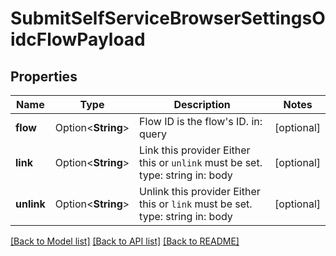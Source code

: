# SubmitSelfServiceBrowserSettingsOidcFlowPayload

## Properties

Name | Type | Description | Notes
------------ | ------------- | ------------- | -------------
**flow** | Option<**String**> | Flow ID is the flow's ID.  in: query | [optional]
**link** | Option<**String**> | Link this provider  Either this or `unlink` must be set.  type: string in: body | [optional]
**unlink** | Option<**String**> | Unlink this provider  Either this or `link` must be set.  type: string in: body | [optional]

[[Back to Model list]](../README.md#documentation-for-models) [[Back to API list]](../README.md#documentation-for-api-endpoints) [[Back to README]](../README.md)


